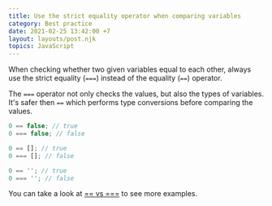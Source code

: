 ```yaml
---
title: Use the strict equality operator when comparing variables
category: Best practice
date: 2021-02-25 13:42:00 +7
layout: layouts/post.njk
topics: JavaScript
---
```


When checking whether two given variables equal to each other, always use the strict equality (`===`) instead of the equality (`==`) operator.

The `===` operator not only checks the values, but also the types of variables. It's safer then `==` which performs type conversions before comparing the values.

```js
0 == false; // true
0 === false; // false

0 == []; // true
0 === []; // false

0 == ''; // true
0 === ''; // false
```

You can take a look at [== vs ===](https://thisthat.dev/equality-operator-vs-strict-equality-operator) to see more examples.
